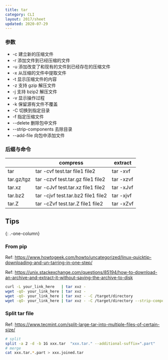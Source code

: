 ```yaml
---
title: tar
category: CLI
layout: 2017/sheet
updated: 2020-07-29
---
```


### 参数

- -c 建立新的压缩文件
- -r 添加文件到已经压缩的文件
- -u 添加改变了和现有的文件到已经存在的压缩文件
- -x 从压缩的文件中提取文件
- -t 显示压缩文件的内容
- -z 支持 gzip 解压文件
- -j 支持 bzip2 解压文件
- -v 显示操作过程
- -k 保留源有文件不覆盖
- -C 切换到指定目录
- -f 指定压缩文件
- --delete 删除包中文件
- --strip-components 去除目录
- --add-file 向包中添加文件

### 后缀与命令

|            | compress                           | extract   |
| ---------- | ---------------------------------- | --------- |
| tar        | tar -cvf test.tar file1 file2      | tar -xvf  |
| tar.gz/tgz | tar -czvf test.tar.gz file1 file2  | tar -xzvf |
| tar.xz     | tar -cJvf test.tar.xz file1 file2  | tar -xJvf |
| tar.bz2    | tar -cjvf test.tar.bz2 file1 file2 | tar -xjvf |
| tar.Z      | tar -cZvf test.tar.Z file1 file2   | tar -xZvf |

## Tips
{: .-one-column}

### From pip

Ref: <https://www.howtogeek.com/howto/uncategorized/linux-quicktip-downloading-and-un-tarring-in-one-step/>

Ref: <https://unix.stackexchange.com/questions/85194/how-to-download-an-archive-and-extract-it-without-saving-the-archive-to-disk>

```bash
curl -L your_link_here   | tar xvz -
wget -qO- your_link_here | tar xvz -
wget -qO- your_link_here | tar xvz - -C /target/directory
wget -qO- your_link_here | tar xvz - -C /target/directory --strip-components 1
```

### Split tar file

Ref: <https://www.tecmint.com/split-large-tar-into-multiple-files-of-certain-size/>

```bash
# split
split -a 2 -d -b 1G xxx.tar  "xxx.tar." --additional-suffix=".part"
# merge
cat xxx.tar.*.part > xxx.joined.tar
```
